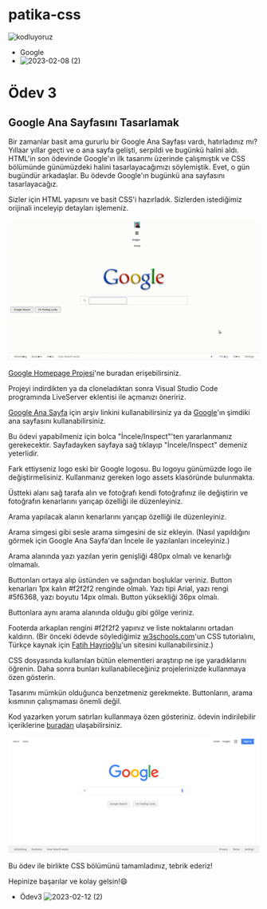 # patika-css

![kodluyoruz](https://user-images.githubusercontent.com/101557027/216784474-7b15a8ff-c92c-4273-a14e-6fb0db8f1dba.gif)

* Google
* ![2023-02-08 (2)](https://user-images.githubusercontent.com/101557027/217630558-6a4c6bdb-bbad-40f1-8cc9-06f860404204.png)

<div><h1>Ödev 3</h1><h2>Google Ana Sayfasını Tasarlamak</h2><p>Bir zamanlar basit ama gururlu bir Google Ana Sayfası vardı, hatırladınız mı? Yıllaar yıllar geçti ve o ana sayfa gelişti, serpildi ve bugünkü halini aldı. HTML'in son ödevinde Google'ın ilk tasarımı üzerinde çalışmıştık ve CSS bölümünde günümüzdeki halini tasarlayacağımızı söylemiştik. Evet, o gün bugündür arkadaşlar. Bu ödevde Google'ın bugünkü ana sayfasını tasarlayacağız.</p><p>Sizler için HTML yapısını ve basit CSS'i hazırladık. Sizlerden istediğimiz orijinali inceleyip detayları işlemeniz.</p><p><img src="https://raw.githubusercontent.com/Kodluyoruz/taskforce/main/css/odev2/figures/googlehomepage.gif" alt="googlehomepage"></p><p><a href="https://github.com/Kodluyoruz/taskforce/tree/main/css/odev2/google_homepage" rel="noopener noreferrer" target="_blank">Google Homepage Projesi</a>'ne buradan erişebilirsiniz.</p><p>Projeyi indirdikten ya da cloneladıktan sonra Visual Studio Code programında LiveServer eklentisi ile açmanızı öneririz.</p><p><a href="https://web.archive.org/web/20191130234759if_/https://www.google.com/" rel="noopener noreferrer" target="_blank">Google Ana Sayfa</a> için arşiv linkini kullanabilirsiniz ya da <a href="https://www.google.com/" rel="noopener noreferrer" target="_blank">Google</a>'ın şimdiki ana sayfasını kullanabilirsiniz.</p><p>Bu ödevi yapabilmeniz için bolca "İncele/Inspect"'ten yararlanmanız gerekecektir. Sayfadayken sayfaya sağ tıklayıp "İncele/Inspect" demeniz yeterlidir.</p><p>Fark ettiyseniz logo eski bir Google logosu. Bu logoyu günümüzde logo ile değiştirmelisiniz. Kullanmanız gereken logo assets klasöründe bulunmakta.</p><p>Üstteki alanı sağ tarafa alın ve fotoğrafı kendi fotoğrafınız ile değiştirin ve fotoğrafın kenarlarını yarıçap özelliği ile düzenleyiniz.</p><p>Arama yapılacak alanın kenarlarını yarıçap özelliği ile düzenleyiniz.</p><p>Arama simgesi gibi sesle arama simgesini de siz ekleyin. (Nasıl yapıldığını görmek için Google Ana Sayfa'dan İncele ile yazılanları inceleyiniz.)</p><p>Arama alanında yazı yazılan yerin genişliği 480px olmalı ve kenarlığı olmamalı.</p><p>Buttonları ortaya alıp üstünden ve sağından boşluklar veriniz. Button kenarları 1px kalın #f2f2f2 renginde olmalı. Yazı tipi Arial, yazı rengi #5f6368, yazı boyutu 14px olmalı. Button yüksekliği 36px olmalı.</p><p>Buttonlara aynı arama alanında olduğu gibi gölge veriniz.</p><p>Footerda arkaplan rengini #f2f2f2 yapınız ve liste noktalarını ortadan kaldırın. (Bir önceki ödevde söylediğimiz <a href="https://www.w3schools.com/w3css/defaulT.asp" rel="noopener noreferrer" target="_blank">w3schools.com</a>'un CSS tutorialını, Türkçe kaynak için <a href="https://fatihhayrioglu.com/" rel="noopener noreferrer" target="_blank">Fatih Hayrioğlu</a>'un sitesini kullanabilirsiniz.)</p><p>CSS dosyasında kullanılan bütün elementleri araştırıp ne işe yaradıklarını öğrenin. Daha sonra bunları kullanabileceğiniz projelerinizde kullanmaya özen gösterin.</p><p>Tasarımı mümkün olduğunca benzetmeniz gerekmekte. Buttonların, arama kısmının çalışmaması önemli değil.</p><p>Kod yazarken yorum satırları kullanmaya özen gösteriniz. ödevin indirilebilir içeriklerine <a href="https://drive.google.com/drive/folders/1Judez8Dqey-BHDjxZ1PnUwGhIMERNkbV?usp=sharing" rel="noopener noreferrer" target="_blank">buradan</a> ulaşabilirsiniz.</p><p><img src="https://raw.githubusercontent.com/Kodluyoruz/taskforce/main/css/odev2/figures/googlehomepage.png" alt="Google Homepage"></p><p>Bu ödev ile birlikte CSS bölümünü tamamladınız, tebrik ederiz!</p><p>Hepinize başarılar ve kolay gelsin!😄</p></div>

* Ödev3
 ![2023-02-12 (2)](https://user-images.githubusercontent.com/101557027/218330536-5f9c5a32-e38c-4c85-b52b-24b2defb619b.png)
